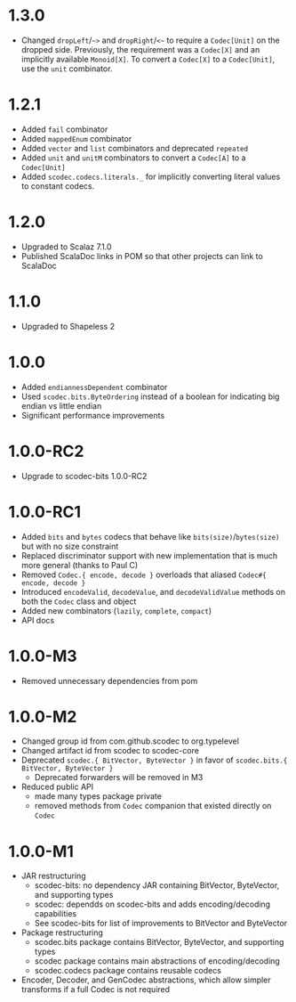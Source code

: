 1.3.0
=====
 - Changed `dropLeft`/`~>` and `dropRight`/`<~` to require a `Codec[Unit]` on the dropped side.
   Previously, the requirement was a `Codec[X]` and an implicitly available `Monoid[X]`.
   To convert a `Codec[X]` to a `Codec[Unit]`, use the `unit` combinator.

1.2.1
=====
 - Added `fail` combinator
 - Added `mappedEnum` combinator
 - Added `vector` and `list` combinators and deprecated `repeated`
 - Added `unit` and `unitM` combinators to convert a `Codec[A]` to a `Codec[Unit]`
 - Added `scodec.codecs.literals._` for implicitly converting literal values to constant codecs.

1.2.0
=====
 - Upgraded to Scalaz 7.1.0
 - Published ScalaDoc links in POM so that other projects can link to ScalaDoc

1.1.0
=====
 - Upgraded to Shapeless 2

1.0.0
=====
 - Added `endiannessDependent` combinator
 - Used `scodec.bits.ByteOrdering` instead of a boolean for indicating big endian vs little endian
 - Significant performance improvements

1.0.0-RC2
=========
 - Upgrade to scodec-bits 1.0.0-RC2

1.0.0-RC1
========
 - Added `bits` and `bytes` codecs that behave like `bits(size)`/`bytes(size)` but with no size constraint
 - Replaced discriminator support with new implementation that is much more general (thanks to Paul C)
 - Removed `Codec.{ encode, decode }` overloads that aliased `Codec#{ encode, decode }`
 - Introduced `encodeValid`, `decodeValue`, and `decodeValidValue` methods on both the `Codec` class and object
 - Added new combinators (`lazily`, `complete`, `compact`)
 - API docs

1.0.0-M3
========
 - Removed unnecessary dependencies from pom

1.0.0-M2
========
 - Changed group id from com.github.scodec to org.typelevel
 - Changed artifact id from scodec to scodec-core
 - Deprecated `scodec.{ BitVector, ByteVector }` in favor of `scodec.bits.{ BitVector, ByteVector }`
   - Deprecated forwarders will be removed in M3
 - Reduced public API
   - made many types package private
   - removed methods from `Codec` companion that existed directly on `Codec`

1.0.0-M1
========
 - JAR restructuring
   - scodec-bits: no dependency JAR containing BitVector, ByteVector, and supporting types
   - scodec: dependds on scodec-bits and adds encoding/decoding capabilities
   - See scodec-bits for list of improvements to BitVector and ByteVector
 - Package restructuring
   - scodec.bits package contains BitVector, ByteVector, and supporting types
   - scodec package contains main abstractions of encoding/decoding
   - scodec.codecs package contains reusable codecs
 - Encoder, Decoder, and GenCodec abstractions, which allow simpler transforms if a full Codec is not required
